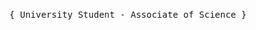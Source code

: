 <p align="center"><br>
  <samp>
    { University Student - Associate of Science</b> }<br>
  </samp>
</p>
